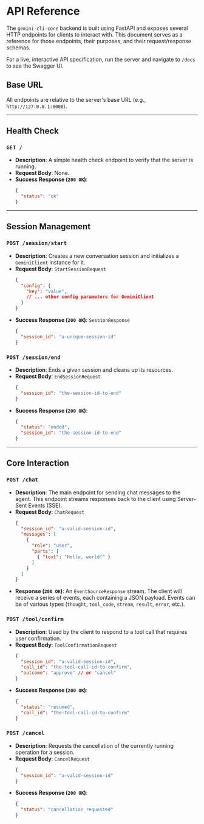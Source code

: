 # API Reference

The `gemini-cli-core` backend is built using FastAPI and exposes several HTTP endpoints for clients to interact with. This document serves as a reference for those endpoints, their purposes, and their request/response schemas.

For a live, interactive API specification, run the server and navigate to `/docs` to see the Swagger UI.

## Base URL

All endpoints are relative to the server's base URL (e.g., `http://127.0.0.1:8000`).

---

## Health Check

### `GET /`
- **Description**: A simple health check endpoint to verify that the server is running.
- **Request Body**: None.
- **Success Response (`200 OK`)**:
  ```json
  {
    "status": "ok"
  }
  ```

---

## Session Management

### `POST /session/start`
- **Description**: Creates a new conversation session and initializes a `GeminiClient` instance for it.
- **Request Body**: `StartSessionRequest`
  ```json
  {
    "config": {
      "key": "value",
      // ... other config parameters for GeminiClient
    }
  }
  ```
- **Success Response (`200 OK`)**: `SessionResponse`
  ```json
  {
    "session_id": "a-unique-session-id"
  }
  ```

### `POST /session/end`
- **Description**: Ends a given session and cleans up its resources.
- **Request Body**: `EndSessionRequest`
  ```json
  {
    "session_id": "the-session-id-to-end"
  }
  ```
- **Success Response (`200 OK`)**:
  ```json
  {
    "status": "ended",
    "session_id": "the-session-id-to-end"
  }
  ```

---

## Core Interaction

### `POST /chat`
- **Description**: The main endpoint for sending chat messages to the agent. This endpoint streams responses back to the client using Server-Sent Events (SSE).
- **Request Body**: `ChatRequest`
  ```json
  {
    "session_id": "a-valid-session-id",
    "messages": [
      {
        "role": "user",
        "parts": [
          { "text": "Hello, world!" }
        ]
      }
    ]
  }
  ```
- **Response (`200 OK`)**: An `EventSourceResponse` stream. The client will receive a series of events, each containing a JSON payload. Events can be of various types (`thought`, `tool_code`, `stream`, `result`, `error`, etc.).

### `POST /tool/confirm`
- **Description**: Used by the client to respond to a tool call that requires user confirmation.
- **Request Body**: `ToolConfirmationRequest`
  ```json
  {
    "session_id": "a-valid-session-id",
    "call_id": "the-tool-call-id-to-confirm",
    "outcome": "approve" // or "cancel"
  }
  ```
- **Success Response (`200 OK`)**:
  ```json
  {
    "status": "resumed",
    "call_id": "the-tool-call-id-to-confirm"
  }
  ```

### `POST /cancel`
- **Description**: Requests the cancellation of the currently running operation for a session.
- **Request Body**: `CancelRequest`
  ```json
  {
    "session_id": "a-valid-session-id"
  }
  ```
- **Success Response (`200 OK`)**:
  ```json
  {
    "status": "cancellation_requested"
  }
  ```
